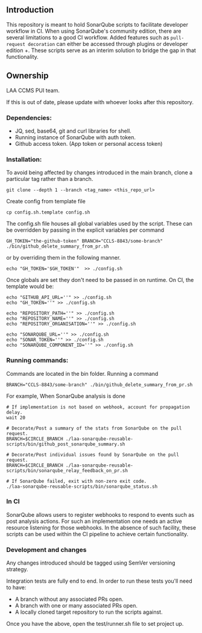 ## Introduction

This repository is meant to hold SonarQube scripts to facilitate developer workflow in CI. When using SonarQube's community edition, there are several limitations to a good CI workflow. Added features such as `pull-request decoration` can either be accessed through plugins or developer edition +. These scripts serve as an interim solution to bridge the gap in that functionality.

## Ownership

LAA CCMS PUI team.

If this is out of date, please update with whoever looks after this repository.

### Dependencies:
- JQ, sed, base64, git and curl libraries for shell.
- Running instance of SonarQube with auth token.
- Github access token. (App token or personal access token)

### Installation:

To avoid being affected by changes introduced in the main branch, clone a particular tag rather than a branch.

```
git clone --depth 1 --branch <tag_name> <this_repo_url>
```

Create config from template file

```
cp config.sh.template config.sh
```

The config.sh file houses all global variables used by the script. These can be overridden by passing in the explicit variables per command

```
GH_TOKEN="the-github-token" BRANCH="CCLS-8843/some-branch" ./bin/github_delete_summary_from_pr.sh
```

or by overriding them in the following manner.

```
echo "GH_TOKEN='$GH_TOKEN'"  >> ./config.sh
```

Once globals are set they don't need to be passed in on runtime. On CI, the template would be:

```
echo "GITHUB_API_URL=''" >> ./config.sh
echo "GH_TOKEN=''" >> ./config.sh

echo "REPOSITORY_PATH=''" >> ./config.sh
echo "REPOSITORY_NAME=''" >> ./config.sh
echo "REPOSITORY_ORGANISATION=''" >> ./config.sh

echo "SONARQUBE_URL=''" >> ./config.sh
echo "SONAR_TOKEN=''" >> ./config.sh
echo "SONARQUBE_COMPONENT_ID=''" >> ./config.sh
```

### Running commands:

Commands are located in the bin folder. Running a command

```
BRANCH="CCLS-8843/some-branch" ./bin/github_delete_summary_from_pr.sh
```

For example, When SonarQube analysis is done

```
# If implementation is not based on webhook, account for propagation delay.
wait 20

# Decorate/Post a summary of the stats from SonarQube on the pull request.
BRANCH=$CIRCLE_BRANCH ./laa-sonarqube-reusable-scripts/bin/github_post_sonarqube_summary.sh

# Decorate/Post individual issues found by SonarQube on the pull request.
BRANCH=$CIRCLE_BRANCH ./laa-sonarqube-reusable-scripts/bin/sonarqube_relay_feedback_on_pr.sh

# If SonarQube failed, exit with non-zero exit code.
./laa-sonarqube-reusable-scripts/bin/sonarqube_status.sh
```

### In CI

SonarQube allows users to register webhooks to respond to events such as post analysis actions. For such an implementation one needs an active resource listening for those webhooks. In the absence of such facility, these scripts can be used within the CI pipeline to achieve certain functionality.

### Development and changes

Any changes introduced should be tagged using SemVer versioning strategy.

Integration tests are fully end to end. In order to run these tests you'll need to have:
- A branch without any associated PRs open.
- A branch with one or many associated PRs open.
- A locally cloned target repository to run the scripts against.

Once you have the above, open the test/runner.sh file to set project up. 

